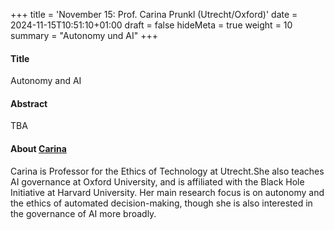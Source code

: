 +++
title = 'November 15: Prof. Carina Prunkl (Utrecht/Oxford)'
date = 2024-11-15T10:51:10+01:00
draft = false
hideMeta = true
weight = 10
summary = "Autonomy und AI"
+++
 

#### Title
Autonomy and AI 
 
#### Abstract
 
TBA
 

#### About [Carina](https://www.carinaprunkl.com)
Carina is Professor for the Ethics of Technology at Utrecht.She also teaches AI governance at Oxford University, and is affiliated with the Black Hole Initiative at Harvard University. Her main research focus is on autonomy and the ethics of automated decision-making, though she is also interested in the governance of AI more broadly. 

